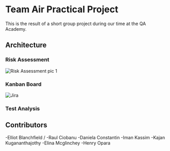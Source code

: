 # Team Air Practical Project
This is the result of a short group project during our time at the QA Academy.


## Architecture

### Risk Assessment
![Risk Assessment pic 1](https://user-images.githubusercontent.com/104357764/179954231-5ade16f9-ebda-46ba-8009-d4df75b3eccb.PNG)



### Kanban Board
![Jira](https://user-images.githubusercontent.com/104357764/179953754-0955b2d4-1c5f-4062-8b9d-ec73d85c0405.PNG)

### Test Analysis




## Contributors

-Elliot Blanchfield /
-Raul Ciobanu
-Daniela Constantin
-Iman Kassim
-Kajan Kugananthajothy
-Elina Mcglinchey
-Henry Opara
